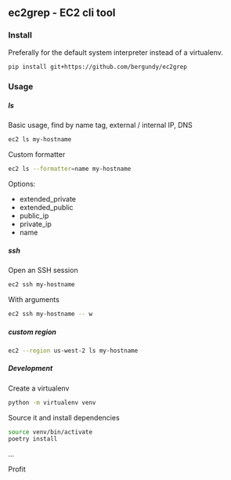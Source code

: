 ## ec2grep - EC2 cli tool

### Install
Preferally for the default system interpreter instead of a virtualenv.

```bash
pip install git+https://github.com/bergundy/ec2grep
```

### Usage

##### ls
Basic usage, find by name tag, external / internal IP, DNS
```bash
ec2 ls my-hostname
```

Custom formatter
```bash
ec2 ls --formatter=name my-hostname
```
Options:
* extended_private
* extended_public
* public_ip
* private_ip
* name

##### ssh
Open an SSH session
```bash
ec2 ssh my-hostname
```

With arguments
```bash
ec2 ssh my-hostname -- w
```

##### custom region
```bash
ec2 --region us-west-2 ls my-hostname
```

##### Development
Create a virtualenv
```bash
python -m virtualenv venv
```
Source it and install dependencies
```bash
source venv/bin/activate
poetry install
```
...

Profit
